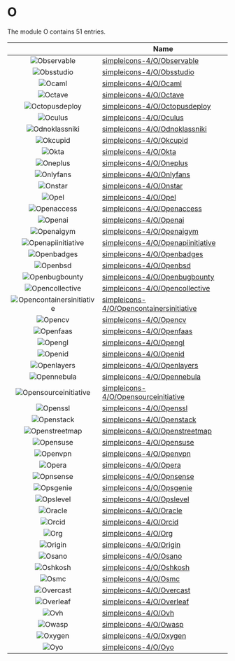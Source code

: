 # O

The module O contains 51 entries.



| |Name|
|:---:|---|
|![Observable](../simpleicons-4/O/Observable.element.png)|[simpleicons-4/O/Observable](../simpleicons-4/O/Observable.md)
|![Obsstudio](../simpleicons-4/O/Obsstudio.element.png)|[simpleicons-4/O/Obsstudio](../simpleicons-4/O/Obsstudio.md)
|![Ocaml](../simpleicons-4/O/Ocaml.element.png)|[simpleicons-4/O/Ocaml](../simpleicons-4/O/Ocaml.md)
|![Octave](../simpleicons-4/O/Octave.element.png)|[simpleicons-4/O/Octave](../simpleicons-4/O/Octave.md)
|![Octopusdeploy](../simpleicons-4/O/Octopusdeploy.element.png)|[simpleicons-4/O/Octopusdeploy](../simpleicons-4/O/Octopusdeploy.md)
|![Oculus](../simpleicons-4/O/Oculus.element.png)|[simpleicons-4/O/Oculus](../simpleicons-4/O/Oculus.md)
|![Odnoklassniki](../simpleicons-4/O/Odnoklassniki.element.png)|[simpleicons-4/O/Odnoklassniki](../simpleicons-4/O/Odnoklassniki.md)
|![Okcupid](../simpleicons-4/O/Okcupid.element.png)|[simpleicons-4/O/Okcupid](../simpleicons-4/O/Okcupid.md)
|![Okta](../simpleicons-4/O/Okta.element.png)|[simpleicons-4/O/Okta](../simpleicons-4/O/Okta.md)
|![Oneplus](../simpleicons-4/O/Oneplus.element.png)|[simpleicons-4/O/Oneplus](../simpleicons-4/O/Oneplus.md)
|![Onlyfans](../simpleicons-4/O/Onlyfans.element.png)|[simpleicons-4/O/Onlyfans](../simpleicons-4/O/Onlyfans.md)
|![Onstar](../simpleicons-4/O/Onstar.element.png)|[simpleicons-4/O/Onstar](../simpleicons-4/O/Onstar.md)
|![Opel](../simpleicons-4/O/Opel.element.png)|[simpleicons-4/O/Opel](../simpleicons-4/O/Opel.md)
|![Openaccess](../simpleicons-4/O/Openaccess.element.png)|[simpleicons-4/O/Openaccess](../simpleicons-4/O/Openaccess.md)
|![Openai](../simpleicons-4/O/Openai.element.png)|[simpleicons-4/O/Openai](../simpleicons-4/O/Openai.md)
|![Openaigym](../simpleicons-4/O/Openaigym.element.png)|[simpleicons-4/O/Openaigym](../simpleicons-4/O/Openaigym.md)
|![Openapiinitiative](../simpleicons-4/O/Openapiinitiative.element.png)|[simpleicons-4/O/Openapiinitiative](../simpleicons-4/O/Openapiinitiative.md)
|![Openbadges](../simpleicons-4/O/Openbadges.element.png)|[simpleicons-4/O/Openbadges](../simpleicons-4/O/Openbadges.md)
|![Openbsd](../simpleicons-4/O/Openbsd.element.png)|[simpleicons-4/O/Openbsd](../simpleicons-4/O/Openbsd.md)
|![Openbugbounty](../simpleicons-4/O/Openbugbounty.element.png)|[simpleicons-4/O/Openbugbounty](../simpleicons-4/O/Openbugbounty.md)
|![Opencollective](../simpleicons-4/O/Opencollective.element.png)|[simpleicons-4/O/Opencollective](../simpleicons-4/O/Opencollective.md)
|![Opencontainersinitiative](../simpleicons-4/O/Opencontainersinitiative.element.png)|[simpleicons-4/O/Opencontainersinitiative](../simpleicons-4/O/Opencontainersinitiative.md)
|![Opencv](../simpleicons-4/O/Opencv.element.png)|[simpleicons-4/O/Opencv](../simpleicons-4/O/Opencv.md)
|![Openfaas](../simpleicons-4/O/Openfaas.element.png)|[simpleicons-4/O/Openfaas](../simpleicons-4/O/Openfaas.md)
|![Opengl](../simpleicons-4/O/Opengl.element.png)|[simpleicons-4/O/Opengl](../simpleicons-4/O/Opengl.md)
|![Openid](../simpleicons-4/O/Openid.element.png)|[simpleicons-4/O/Openid](../simpleicons-4/O/Openid.md)
|![Openlayers](../simpleicons-4/O/Openlayers.element.png)|[simpleicons-4/O/Openlayers](../simpleicons-4/O/Openlayers.md)
|![Opennebula](../simpleicons-4/O/Opennebula.element.png)|[simpleicons-4/O/Opennebula](../simpleicons-4/O/Opennebula.md)
|![Opensourceinitiative](../simpleicons-4/O/Opensourceinitiative.element.png)|[simpleicons-4/O/Opensourceinitiative](../simpleicons-4/O/Opensourceinitiative.md)
|![Openssl](../simpleicons-4/O/Openssl.element.png)|[simpleicons-4/O/Openssl](../simpleicons-4/O/Openssl.md)
|![Openstack](../simpleicons-4/O/Openstack.element.png)|[simpleicons-4/O/Openstack](../simpleicons-4/O/Openstack.md)
|![Openstreetmap](../simpleicons-4/O/Openstreetmap.element.png)|[simpleicons-4/O/Openstreetmap](../simpleicons-4/O/Openstreetmap.md)
|![Opensuse](../simpleicons-4/O/Opensuse.element.png)|[simpleicons-4/O/Opensuse](../simpleicons-4/O/Opensuse.md)
|![Openvpn](../simpleicons-4/O/Openvpn.element.png)|[simpleicons-4/O/Openvpn](../simpleicons-4/O/Openvpn.md)
|![Opera](../simpleicons-4/O/Opera.element.png)|[simpleicons-4/O/Opera](../simpleicons-4/O/Opera.md)
|![Opnsense](../simpleicons-4/O/Opnsense.element.png)|[simpleicons-4/O/Opnsense](../simpleicons-4/O/Opnsense.md)
|![Opsgenie](../simpleicons-4/O/Opsgenie.element.png)|[simpleicons-4/O/Opsgenie](../simpleicons-4/O/Opsgenie.md)
|![Opslevel](../simpleicons-4/O/Opslevel.element.png)|[simpleicons-4/O/Opslevel](../simpleicons-4/O/Opslevel.md)
|![Oracle](../simpleicons-4/O/Oracle.element.png)|[simpleicons-4/O/Oracle](../simpleicons-4/O/Oracle.md)
|![Orcid](../simpleicons-4/O/Orcid.element.png)|[simpleicons-4/O/Orcid](../simpleicons-4/O/Orcid.md)
|![Org](../simpleicons-4/O/Org.element.png)|[simpleicons-4/O/Org](../simpleicons-4/O/Org.md)
|![Origin](../simpleicons-4/O/Origin.element.png)|[simpleicons-4/O/Origin](../simpleicons-4/O/Origin.md)
|![Osano](../simpleicons-4/O/Osano.element.png)|[simpleicons-4/O/Osano](../simpleicons-4/O/Osano.md)
|![Oshkosh](../simpleicons-4/O/Oshkosh.element.png)|[simpleicons-4/O/Oshkosh](../simpleicons-4/O/Oshkosh.md)
|![Osmc](../simpleicons-4/O/Osmc.element.png)|[simpleicons-4/O/Osmc](../simpleicons-4/O/Osmc.md)
|![Overcast](../simpleicons-4/O/Overcast.element.png)|[simpleicons-4/O/Overcast](../simpleicons-4/O/Overcast.md)
|![Overleaf](../simpleicons-4/O/Overleaf.element.png)|[simpleicons-4/O/Overleaf](../simpleicons-4/O/Overleaf.md)
|![Ovh](../simpleicons-4/O/Ovh.element.png)|[simpleicons-4/O/Ovh](../simpleicons-4/O/Ovh.md)
|![Owasp](../simpleicons-4/O/Owasp.element.png)|[simpleicons-4/O/Owasp](../simpleicons-4/O/Owasp.md)
|![Oxygen](../simpleicons-4/O/Oxygen.element.png)|[simpleicons-4/O/Oxygen](../simpleicons-4/O/Oxygen.md)
|![Oyo](../simpleicons-4/O/Oyo.element.png)|[simpleicons-4/O/Oyo](../simpleicons-4/O/Oyo.md)

